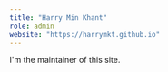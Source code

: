 ```yaml
---
title: "Harry Min Khant"
role: admin
website: "https://harrymkt.github.io"
---
```

I'm the maintainer of this site.